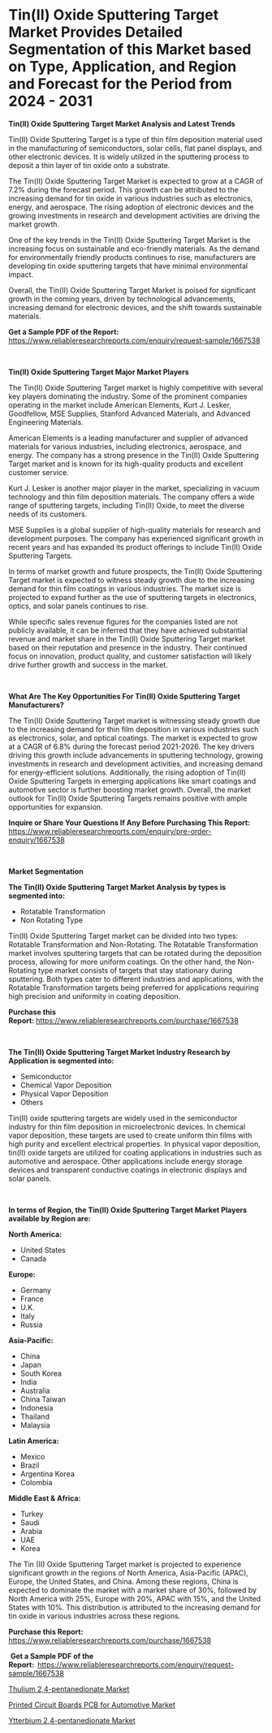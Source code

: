 <p><h1>Tin(II) Oxide Sputtering Target Market Provides Detailed Segmentation of this Market based on Type, Application, and Region and Forecast for the Period from 2024 - 2031</h1></p><p><strong>Tin(II) Oxide Sputtering Target Market Analysis and Latest Trends</strong></p>
<p><p>Tin(II) Oxide Sputtering Target is a type of thin film deposition material used in the manufacturing of semiconductors, solar cells, flat panel displays, and other electronic devices. It is widely utilized in the sputtering process to deposit a thin layer of tin oxide onto a substrate.</p><p>The Tin(II) Oxide Sputtering Target Market is expected to grow at a CAGR of 7.2% during the forecast period. This growth can be attributed to the increasing demand for tin oxide in various industries such as electronics, energy, and aerospace. The rising adoption of electronic devices and the growing investments in research and development activities are driving the market growth.</p><p>One of the key trends in the Tin(II) Oxide Sputtering Target Market is the increasing focus on sustainable and eco-friendly materials. As the demand for environmentally friendly products continues to rise, manufacturers are developing tin oxide sputtering targets that have minimal environmental impact.</p><p>Overall, the Tin(II) Oxide Sputtering Target Market is poised for significant growth in the coming years, driven by technological advancements, increasing demand for electronic devices, and the shift towards sustainable materials.</p></p>
<p><strong>Get a Sample PDF of the Report:&nbsp;</strong> <a href="https://www.reliableresearchreports.com/enquiry/request-sample/1667538">https://www.reliableresearchreports.com/enquiry/request-sample/1667538</a></p>
<p>&nbsp;</p>
<p><strong>Tin(II) Oxide Sputtering Target Major Market Players</strong></p>
<p><p>The Tin(II) Oxide Sputtering Target market is highly competitive with several key players dominating the industry. Some of the prominent companies operating in the market include American Elements, Kurt J. Lesker, Goodfellow, MSE Supplies, Stanford Advanced Materials, and Advanced Engineering Materials.</p><p>American Elements is a leading manufacturer and supplier of advanced materials for various industries, including electronics, aerospace, and energy. The company has a strong presence in the Tin(II) Oxide Sputtering Target market and is known for its high-quality products and excellent customer service.</p><p>Kurt J. Lesker is another major player in the market, specializing in vacuum technology and thin film deposition materials. The company offers a wide range of sputtering targets, including Tin(II) Oxide, to meet the diverse needs of its customers.</p><p>MSE Supplies is a global supplier of high-quality materials for research and development purposes. The company has experienced significant growth in recent years and has expanded its product offerings to include Tin(II) Oxide Sputtering Targets.</p><p>In terms of market growth and future prospects, the Tin(II) Oxide Sputtering Target market is expected to witness steady growth due to the increasing demand for thin film coatings in various industries. The market size is projected to expand further as the use of sputtering targets in electronics, optics, and solar panels continues to rise.</p><p>While specific sales revenue figures for the companies listed are not publicly available, it can be inferred that they have achieved substantial revenue and market share in the Tin(II) Oxide Sputtering Target market based on their reputation and presence in the industry. Their continued focus on innovation, product quality, and customer satisfaction will likely drive further growth and success in the market.</p></p>
<p>&nbsp;</p>
<p><strong>What Are The Key Opportunities For Tin(II) Oxide Sputtering Target Manufacturers?</strong></p>
<p><p>The Tin(II) Oxide Sputtering Target market is witnessing steady growth due to the increasing demand for thin film deposition in various industries such as electronics, solar, and optical coatings. The market is expected to grow at a CAGR of 6.8% during the forecast period 2021-2026. The key drivers driving this growth include advancements in sputtering technology, growing investments in research and development activities, and increasing demand for energy-efficient solutions. Additionally, the rising adoption of Tin(II) Oxide Sputtering Targets in emerging applications like smart coatings and automotive sector is further boosting market growth. Overall, the market outlook for Tin(II) Oxide Sputtering Targets remains positive with ample opportunities for expansion.</p></p>
<p><strong>Inquire or Share Your Questions If Any Before Purchasing This Report:</strong> <a href="https://www.reliableresearchreports.com/enquiry/pre-order-enquiry/1667538">https://www.reliableresearchreports.com/enquiry/pre-order-enquiry/1667538</a></p>
<p>&nbsp;</p>
<p><strong>Market Segmentation</strong></p>
<p><strong>The Tin(II) Oxide Sputtering Target Market Analysis by types is segmented into:</strong></p>
<p><ul><li>Rotatable Transformation</li><li>Non Rotating Type</li></ul></p>
<p><p>Tin(II) Oxide Sputtering Target market can be divided into two types: Rotatable Transformation and Non-Rotating. The Rotatable Transformation market involves sputtering targets that can be rotated during the deposition process, allowing for more uniform coatings. On the other hand, the Non-Rotating type market consists of targets that stay stationary during sputtering. Both types cater to different industries and applications, with the Rotatable Transformation targets being preferred for applications requiring high precision and uniformity in coating deposition.</p></p>
<p><strong>Purchase this Report:&nbsp;</strong><a href="https://www.reliableresearchreports.com/purchase/1667538">https://www.reliableresearchreports.com/purchase/1667538</a></p>
<p>&nbsp;</p>
<p><strong>The Tin(II) Oxide Sputtering Target Market Industry Research by Application is segmented into:</strong></p>
<p><ul><li>Semiconductor</li><li>Chemical Vapor Deposition</li><li>Physical Vapor Deposition</li><li>Others</li></ul></p>
<p><p>Tin(II) oxide sputtering targets are widely used in the semiconductor industry for thin film deposition in microelectronic devices. In chemical vapor deposition, these targets are used to create uniform thin films with high purity and excellent electrical properties. In physical vapor deposition, tin(II) oxide targets are utilized for coating applications in industries such as automotive and aerospace. Other applications include energy storage devices and transparent conductive coatings in electronic displays and solar panels.</p></p>
<p>&nbsp;</p>
<p><strong>In terms of Region, the Tin(II) Oxide Sputtering Target Market Players available by Region are:</strong></p>
<p>
    <p> <strong> North America: </strong>
        <ul>
            <li>United States</li>
            <li>Canada</li>
        </ul>
        </p> 
    <p> <strong> Europe: </strong>
        <ul>
            <li>Germany</li>
            <li>France</li>
            <li>U.K.</li>
            <li>Italy</li>
            <li>Russia</li>
        </ul>
        </p> 
    <p> <strong> Asia-Pacific: </strong>
        <ul>
            <li>China</li>
            <li>Japan</li>
            <li>South Korea</li>
            <li>India</li>
            <li>Australia</li>
            <li>China Taiwan</li>
            <li>Indonesia</li>
            <li>Thailand</li>
            <li>Malaysia</li>
        </ul>
        </p> 
    <p> <strong> Latin America: </strong>
        <ul>
            <li>Mexico</li>
            <li>Brazil</li>
            <li>Argentina Korea</li>
            <li>Colombia</li>
        </ul>
        </p> 
    <p> <strong> Middle East & Africa: </strong>
        <ul>
            <li>Turkey</li>
            <li>Saudi</li>
            <li>Arabia</li>
            <li>UAE</li>
            <li>Korea</li>
        </ul>
    </p>
    </p>
<p><p>The Tin (II) Oxide Sputtering Target market is projected to experience significant growth in the regions of North America, Asia-Pacific (APAC), Europe, the United States, and China. Among these regions, China is expected to dominate the market with a market share of 30%, followed by North America with 25%, Europe with 20%, APAC with 15%, and the United States with 10%. This distribution is attributed to the increasing demand for tin oxide in various industries across these regions.</p></p>
<p><strong>Purchase this Report: </strong><a href="https://www.reliableresearchreports.com/purchase/1667538">https://www.reliableresearchreports.com/purchase/1667538</a></p>
<p>&nbsp;<strong>Get a Sample PDF of the Report:&nbsp;&nbsp;</strong><a href="https://www.reliableresearchreports.com/enquiry/request-sample/1667538">https://www.reliableresearchreports.com/enquiry/request-sample/1667538</a></p>
<p><strong></strong></p>
<p><p><a href="https://github.com/pgtimber/Market-Research-Report-List-1/blob/main/thulium-24-pentanedionate-market.md">Thulium 2,4-pentanedionate Market</a></p><p><a href="https://cute-banjo-8ca.notion.site/Printed-Circuit-Boards-PCB-for-Automotive-Market-Analysis-and-Market-Size-Global-Industry-Overview--5053e3f7642f4df0a1ccf68970235e67">Printed Circuit Boards PCB for Automotive Market</a></p><p><a href="https://github.com/lataunyatinikmelvin59ilbd0dv/Market-Research-Report-List-1/blob/main/ytterbium-24-pentanedionate-market.md">Ytterbium 2,4-pentanedionate Market</a></p></p>